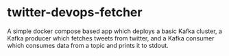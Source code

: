 # twitter-devops-fetcher
A simple docker compose based app which deploys a basic Kafka cluster, a Kafka producer which fetches tweets from twitter, and a Kafka consumer which consumes data from a topic and prints it to stdout. 
